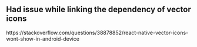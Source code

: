 <H2> Had issue while linking the dependency of vector icons </H2>
https://stackoverflow.com/questions/38878852/react-native-vector-icons-wont-show-in-android-device
